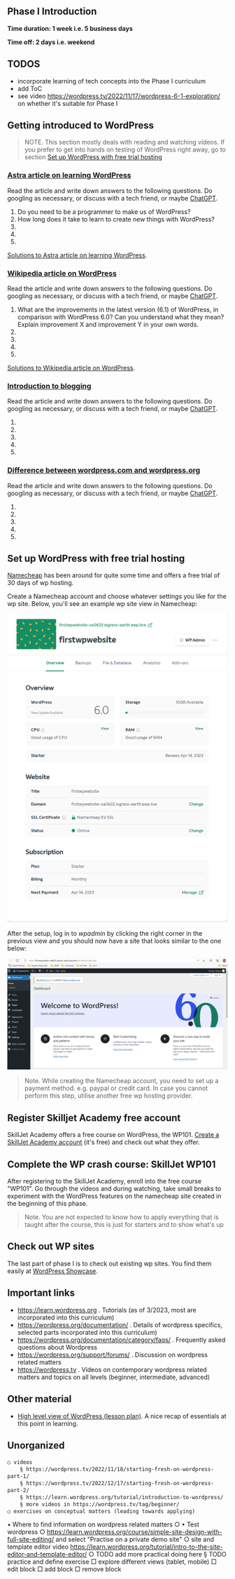 ## Phase I Introduction 

**Time duration: 1 week i.e. 5 business days**

**Time off: 2 days i.e. weekend**

## TODOS

- incorporate learning of tech concepts into the Phase I curriculum 
- add ToC
- see video https://wordpress.tv/2022/11/17/wordpress-6-1-exploration/ on whether it's suitable for Phase I



## Getting introduced to WordPress

> NOTE. This section mostly deals with reading and watching videos. If you prefer to get into hands on testing of WordPress right away, go to section [Set up WordPress with free trial hosting](#set-up-wordpress-with-free-trial-hosting)

### [Astra article on learning WordPress](https://wpastra.com/resources/learning-wordpress/)

Read the article and write down answers to the following questions. Do googling as necessary, or discuss with a tech friend, or maybe [ChatGPT](https://chat.openai.com/chat).

1. Do you need to be a programmer to make us of WordPress?
2. How long does it take to learn to create new things with WordPress?
3. 
4. 
5. 

[Solutions to Astra article on learning WordPress](./phaseI_solutions.md#astra-article-on-wordpress).

### [Wikipedia article on WordPress](https://en.wikipedia.org/wiki/WordPress)

Read the article and write down answers to the following questions. Do googling as necessary, or discuss with a tech friend, or maybe [ChatGPT](https://chat.openai.com/chat). 

1. What are the improvements in the latest version (6.1) of WordPress, in comparison with WordPress 6.0? Can you understand what they mean? Explain improvement X and improvement Y in your own words.
2. 
3. 
4. 
5. 

[Solutions to Wikipedia article on WordPress](./phaseI_solutions.md#wikipedia-article-on-wordpress).

### [Introduction to blogging](https://wordpress.org/documentation/article/introduction-to-blogging/)

Read the article and write down answers to the following questions. Do googling as necessary, or discuss with a tech friend, or maybe [ChatGPT](https://chat.openai.com/chat). 

1. 
2. 
3. 
4. 
5. 

### [Difference between wordpress.com and wordpress.org](https://learn.wordpress.org/tutorial/what-is-the-difference-between-wordpress-org-and-com/)

Read the article and write down answers to the following questions. Do googling as necessary, or discuss with a tech friend, or maybe [ChatGPT](https://chat.openai.com/chat). 

1. 
2. 
3. 
4. 
5. 
  
## Set up WordPress with free trial hosting 

[Namecheap](https://www.namecheap.com/wordpress/) has been around for quite some time and offers a free trial of 30 days of wp hosting. 

Create a Namecheap account and choose whatever settings you like for the wp site. Below, you'll see an example wp site view in Namecheap: 

![WordPress on Namecheap](phaseI_images/namecheap_wp_site_overview_20230313.png)

After the setup, log in to *wpadmin* by clicking the right corner in the previous view and you should now have a site that looks similar to the one below: 

![WordPress on Namecheap](phaseI_images/namecheap_wp_site_20230313.png)

> Note. While creating the Namecheap account, you need to set up a payment method. e.g. paypal or credit card. In case you cannot perform this step, utilise another free wp hosting provider.

## Register Skilljet Academy free account 

SkillJet Academy offers a free course on WordPress, the WP101. [Create a SkillJet Academy account](https://skilljet.io/login/) (it's free) and check out what they offer. 

## Complete the WP crash course: SkillJet WP101 

After registering to the SkillJet Academy, enroll into the free course "WP101". Go through the videos and during watching, take small breaks to experiment with the WordPress features on the namecheap site created in the beginning of this phase.

> Note. You are not expected to know how to apply everything that is taught after the course, this is just for starters and to show what's up

## Check out WP sites

The last part of phase I is to check out existing wp sites. You find them easily at [WordPress Showcase](https://wordpress.org/showcase/).

## Important links 

- https://learn.wordpress.org . Tutorials (as of 3/2023, most are incorporated into this curriculum)
- https://wordpress.org/documentation/ . Details of wordpress specifics, selected parts incorporated into this curriculum)
- https://wordpress.org/documentation/category/faqs/ . Frequently asked questions about Wordpress
- https://wordpress.org/support/forums/ . Discussion on wordpress related matters
- https://wordpress.tv . Videos on contemporary wordpress related matters and topics on all levels (beginner, intermediate, advanced)


## Other material

- [High level view of WordPress (lesson plan)](https://learn.wordpress.org/lesson-plan/high-level-overview/). A nice recap of essentials at this point in learning.

## Unorganized 

    ○ videos
        § https://wordpress.tv/2022/11/18/starting-fresh-on-wordpress-part-1/
        § https://wordpress.tv/2022/12/17/starting-fresh-on-wordpress-part-2/
        § https://learn.wordpress.org/tutorial/introduction-to-wordpress/
        § more videos in https://wordpress.tv/tag/beginner/
    ○ exercises on conceptual matters (leading towards applying)
• Where to find information on wordpress related matters
    ○ 
• Test wordpress
    ○ https://learn.wordpress.org/course/simple-site-design-with-full-site-editing/ and select "Practise on a private demo site"
    ○ site and template editor video  https://learn.wordpress.org/tutorial/intro-to-the-site-editor-and-template-editor/
    ○ TODO add more practical doing here
        § TODO practice and define exercise
            □ explore different views (tablet, mobile)
            □ edit block
            □ add block
            □ remove block

